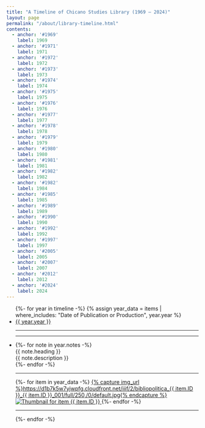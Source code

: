 ```yaml
---
title: "A Timeline of Chicano Studies Library (1969 – 2024)"
layout: page
permalink: "/about/library-timeline.html"
contents:
  - anchor: '#1969'
    label: 1969
  - anchor: '#1971'
    label: 1971
  - anchor: '#1972'
    label: 1972
  - anchor: '#1973'
    label: 1973
  - anchor: '#1974'
    label: 1974
  - anchor: '#1975'
    label: 1975
  - anchor: '#1976'
    label: 1976
  - anchor: '#1977'
    label: 1977
  - anchor: '#1978'
    label: 1978
  - anchor: '#1979'
    label: 1979
  - anchor: '#1980'
    label: 1980
  - anchor: '#1981'
    label: 1981
  - anchor: '#1982'
    label: 1982
  - anchor: '#1982'
    label: 1984
  - anchor: '#1985'
    label: 1985
  - anchor: '#1989'
    label: 1989
  - anchor: '#1990'
    label: 1990
  - anchor: '#1992'
    label: 1992
  - anchor: '#1997'
    label: 1997
  - anchor: '#2005'
    label: 2005
  - anchor: '#2007'
    label: 2007
  - anchor: '#2012'
    label: 2012
  - anchor: '#2024'
    label: 2024
---
```


<ul class="not-prose timeline timeline-snap-icon mx-4 max-md:timeline-compact timeline-vertical w-full">
  {%- for year in timeline -%}
  {% assign year_data = items | where_includes: "Date of Publication or Production", year.year %}
  <li>
    <div class="timeline-middle my-2">
      <a class="font-sans text-accent hover:text-base-content border-b border-accent hover:border-base-content" href="#{{ year.year }}" id="{{ year.year }}">
        <time>{{ year.year }}</time>
      </a>
    </div>
    <hr/>
  </li>
  <li>
    <hr/>
    <div class="timeline-start md:text-end md:mr-6 ml-6 md:ml-0 mb-6">
      {%- for note in year.notes -%}
        <div class="mb-10 max-w-96">
          <div class="block text-xl font-black mb-1 break-words">
            {{ note.heading }}
          </div>
          <div class="font-serif break-words">{{ note.description }}</div>
        </div>
      {%- endfor -%}
    </div>
    <hr/>
    <div class="timeline-end md:text-left ml-6 mb-6">
      <div class="md:mr-12 columns-4 lg:columns-5 gap-x-2">
       {%- for item in year_data -%}
        <a title="{{ item.Label | escape | truncatewords: 8, '...' }}" href="{{ '/item/'| append: item.ID | url }}.html" class="block mb-2">
          {% capture img_url %}https://d1b7k5w7yjwpfg.cloudfront.net/iiif/2/bibliopolitica_{{ item.ID }}_{{ item.ID }}_001/full/250,/0/default.jpg{% endcapture %}
          <img loading="lazy" src="{{ img_url }}" alt="Thumbnail for item {{ item.ID }}">
        </a>
      {%- endfor -%}
      </div>
    </div>
    <hr/>
  </li>
  {%- endfor -%}
</ul>
